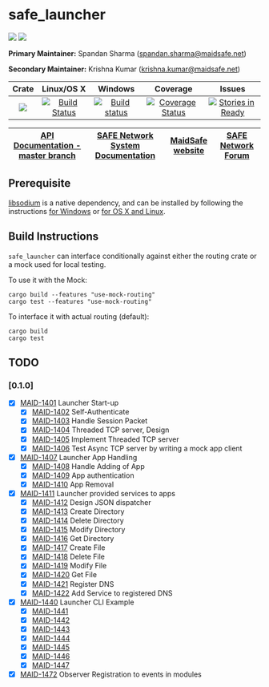# safe_launcher

[![](https://img.shields.io/badge/Project%20SAFE-Approved-green.svg)](http://maidsafe.net/applications) [![](https://img.shields.io/badge/License-GPL3-green.svg)](https://github.com/maidsafe/safe_launcher/blob/master/COPYING)


**Primary Maintainer:**     Spandan Sharma (spandan.sharma@maidsafe.net)

**Secondary Maintainer:**   Krishna Kumar (krishna.kumar@maidsafe.net)

|Crate|Linux/OS X|Windows|Coverage|Issues|
|:---:|:--------:|:-----:|:------:|:----:|
|[![](http://meritbadge.herokuapp.com/safe_launcher)](https://crates.io/crates/safe_launcher)|[![Build Status](https://travis-ci.org/maidsafe/safe_launcher.svg?branch=master)](https://travis-ci.org/maidsafe/safe_launcher)|[![Build status](https://ci.appveyor.com/api/projects/status/xnsjhx27snoh4lmy/branch/master?svg=true)](https://ci.appveyor.com/project/MaidSafe-QA/safe-launcher/branch/master)|[![Coverage Status](https://coveralls.io/repos/maidsafe/safe_launcher/badge.svg?branch=master)](https://coveralls.io/r/maidsafe/safe_launcher?branch=master)|[![Stories in Ready](https://badge.waffle.io/maidsafe/safe_launcher.png?label=ready&title=Ready)](https://waffle.io/maidsafe/safe_launcher)|

| [API Documentation - master branch](http://maidsafe.net/safe_launcher/master) | [SAFE Network System Documentation](http://systemdocs.maidsafe.net) | [MaidSafe website](http://maidsafe.net) | [SAFE Network Forum](https://forum.safenetwork.io) |
|:------:|:-------:|:-------:|:-------:|

## Prerequisite

[libsodium](https://github.com/jedisct1/libsodium) is a native dependency, and can be installed by following the instructions [for Windows](https://github.com/maidsafe/QA/blob/master/Documentation/Install%20libsodium%20for%20Windows.md) or [for OS X and Linux](https://github.com/maidsafe/QA/blob/master/Documentation/Install%20libsodium%20for%20OS%20X%20or%20Linux.md).

## Build Instructions

`safe_launcher` can interface conditionally against either the routing crate or a mock used for local testing.

To use it with the Mock:
```
cargo build --features "use-mock-routing"
cargo test --features "use-mock-routing"
```

To interface it with actual routing (default):
```
cargo build
cargo test
```

## TODO
### [0.1.0]
- [X] [MAID-1401](https://maidsafe.atlassian.net/browse/MAID-1401) Launcher Start-up
  - [X] [MAID-1402](https://maidsafe.atlassian.net/browse/MAID-1402) Self-Authenticate
  - [X] [MAID-1403](https://maidsafe.atlassian.net/browse/MAID-1403) Handle Session Packet
  - [X] [MAID-1404](https://maidsafe.atlassian.net/browse/MAID-1404) Threaded TCP server, Design
  - [X] [MAID-1405](https://maidsafe.atlassian.net/browse/MAID-1405) Implement Threaded TCP server
  - [X] [MAID-1406](https://maidsafe.atlassian.net/browse/MAID-1406) Test Async TCP server by writing a mock app client
- [X] [MAID-1407](https://maidsafe.atlassian.net/browse/MAID-1407) Launcher App Handling
  - [x] [MAID-1408](https://maidsafe.atlassian.net/browse/MAID-1408) Handle Adding of App
  - [X] [MAID-1409](https://maidsafe.atlassian.net/browse/MAID-1409) App authentication
  - [X] [MAID-1410](https://maidsafe.atlassian.net/browse/MAID-1410) App Removal
- [X] [MAID-1411](https://maidsafe.atlassian.net/browse/MAID-1411) Launcher provided services to apps
  - [X] [MAID-1412](https://maidsafe.atlassian.net/browse/MAID-1412) Design JSON dispatcher
  - [X] [MAID-1413](https://maidsafe.atlassian.net/browse/MAID-1413) Create Directory
  - [X] [MAID-1414](https://maidsafe.atlassian.net/browse/MAID-1414) Delete Directory
  - [X] [MAID-1415](https://maidsafe.atlassian.net/browse/MAID-1415) Modify Directory
  - [X] [MAID-1416](https://maidsafe.atlassian.net/browse/MAID-1416) Get Directory
  - [X] [MAID-1417](https://maidsafe.atlassian.net/browse/MAID-1417) Create File
  - [X] [MAID-1418](https://maidsafe.atlassian.net/browse/MAID-1418) Delete File
  - [X] [MAID-1419](https://maidsafe.atlassian.net/browse/MAID-1419) Modify File
  - [X] [MAID-1420](https://maidsafe.atlassian.net/browse/MAID-1420) Get File
  - [X] [MAID-1421](https://maidsafe.atlassian.net/browse/MAID-1421) Register DNS
  - [X] [MAID-1422](https://maidsafe.atlassian.net/browse/MAID-1422) Add Service to registered DNS
- [X] [MAID-1440](https://maidsafe.atlassian.net/browse/MAID-1440) Launcher CLI Example
  - [X] [MAID-1441](https://maidsafe.atlassian.net/browse/MAID-1441)
  - [X] [MAID-1442](https://maidsafe.atlassian.net/browse/MAID-1442)
  - [X] [MAID-1443](https://maidsafe.atlassian.net/browse/MAID-1443)
  - [X] [MAID-1444](https://maidsafe.atlassian.net/browse/MAID-1444)
  - [X] [MAID-1445](https://maidsafe.atlassian.net/browse/MAID-1445)
  - [X] [MAID-1446](https://maidsafe.atlassian.net/browse/MAID-1446)
  - [X] [MAID-1447](https://maidsafe.atlassian.net/browse/MAID-1447)
- [X] [MAID-1472](https://maidsafe.atlassian.net/browse/MAID-1472) Observer Registration to events in modules
